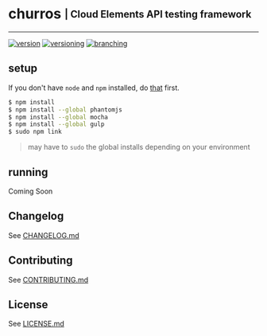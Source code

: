 # churros <sub><sup>| Cloud Elements API testing framework </sup></sub>
--------------------------------------------------------------------------------
[![version](http://img.shields.io/badge/version-v0.0.0-blue.svg)](#)
[![versioning](http://img.shields.io/badge/versioning-semver-blue.svg)](http://semver.org/)
[![branching](http://img.shields.io/badge/branching-github%20flow-blue.svg)](https://guides.github.com/introduction/flow/)

## setup
If you don't have `node` and `npm` installed, do [that](https://docs.npmjs.com/getting-started/installing-node) first.

```bash
$ npm install
$ npm install --global phantomjs
$ npm install --global mocha
$ npm install --global gulp
$ sudo npm link
```
> may have to `sudo` the global installs depending on your environment

## running

Coming Soon

## Changelog

See [CHANGELOG.md](CHANGELOG.md)

## Contributing

See [CONTRIBUTING.md](CONTRIBUTING.md)

## License

See [LICENSE.md](LICENSE.md)
